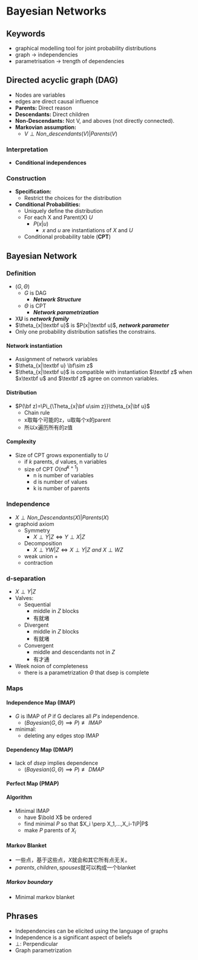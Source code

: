 # Bayesian Networks

## Keywords

+ graphical modelling tool for joint probability distributions
+ graph -> independencies
+ parametrisation -> trength of dependencies

## Directed acyclic graph (DAG)

+ Nodes are variables
+ edges are direct causal influence
+ **Parents:** Direct reason
+ **Descendants:** Direct children
+ **Non-Descendants:** Not V, and aboves (not directly connected).
+ **Markovian assumption:**
  + $V\perp Non\_descendants(V)|Parents(V)$

### Interpretation

+ **Conditional independences**

### Construction 

+ **Specification:**
  + Restrict the choices for the distribution
+ **Conditional Probabilities:**
  + Uniquely define the distribution
  + For each X and Parent(X) $U$
    + $P(x|u)$
      + $x$ and $u$ are instantiations of $X$ and $U$
  + Conditional probability table (**CPT**) 

## Bayesian Network

### Definition

+ $(G, \Theta)$
  + $G$ is DAG
    + ***Network Structure***  
  + $\Theta$ is CPT
    + ***Network parametrization***
+ X**U** is ***network family***
+ $\theta_{x|\textbf u}$ is $P(x|\textbf u)$, ***network parameter*** 
+ Only one probability distribution satisfies the constrains.

#### Network instantiation

+ Assignment of network variables
+ $\theta_{x|\textbf u} \bf\sim z$
+ $\theta_{x|\textbf u}$ is compatible with instantiation $\textbf z$ when $x\textbf u$ and $\textbf z$ agree on common variables.

#### Distribution

+ $P(\bf z)=\Pi_{\Theta_{x|\bf u\sim z}}\theta_{x|\bf u}$
  + Chain rule
  + x取每个可能的z，u取每个x的parent
  + 所以x遍历所有的z值

#### Complexity

+ Size of CPT grows exponentially to $U$
  + if $k$ parents, $d$ values, n variables
  + size of CPT $O(nd^{k+1})$
    + n is number of variables
    + d is number of values
    + k is number of parents

### Independence

+ $X\perp Non\_Descendants (X)|Parents(X)$
+ graphoid axiom
  + Symmetry
    + $X\perp Y|Z \iff Y\perp X|Z$
  + Decomposition
    + $X\perp YW|Z \iff X\perp Y|Z\ and\ X\perp WZ$
  + weak union
    + 
  + contraction

### d-separation

+ $X\perp Y|Z$
+ Valves:
  + Sequential
    + middle in $Z$ blocks
    + 有就堵
  + Divergent
    + middle in $Z$ blocks
    + 有就堵
  + Convergent
    + middle and descendants not in $Z$
    + 有才通
+ Week noion of completeness
  + there is a parametrization $\Theta$ that dsep is complete

### Maps 

#### Independence Map (IMAP)

+ $G$ is IMAP of $P$ if G declares all $P's$ independence.
  + $(Bayesian(G,\Theta)\implies P )\not \equiv IMAP$
+ minimal:
  + deleting any edges stop IMAP

#### Dependency Map (DMAP)

+ lack of $dsep$ implies dependence
  + $(Bayesian(G,\Theta)\implies P )\not \equiv DMAP$

#### Perfect Map (PMAP)

#### Algorithm

+ Minimal IMAP
  + have $\bold X$ be ordered
  + find minimal $P$ so that $X_i \perp X_1,...,X_i-1\P|P$
  + make $P$ parents of $X_i$

#### Markov Blanket

+ 一些点，基于这些点，$X$就会和其它所有点无关。
+ ${parents, children, spouses}$就可以构成一个blanket

##### Markov boundary

+ Minimal markov blanket

## Phrases

+ Independencies can be elicited using the language of graphs
+ Independence is a significant aspect of beliefs
+ $\perp$: Perpendicular
+ Graph parametrization

